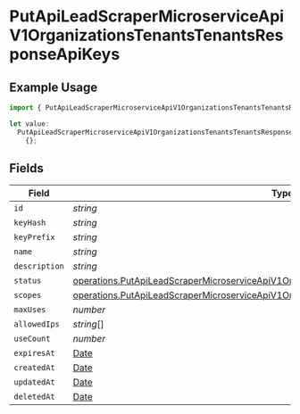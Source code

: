 # PutApiLeadScraperMicroserviceApiV1OrganizationsTenantsTenantsResponseApiKeys

## Example Usage

```typescript
import { PutApiLeadScraperMicroserviceApiV1OrganizationsTenantsTenantsResponseApiKeys } from "oppulence-backend-sdk/models/operations";

let value:
  PutApiLeadScraperMicroserviceApiV1OrganizationsTenantsTenantsResponseApiKeys =
    {};
```

## Fields

| Field                                                                                                                                                                                                  | Type                                                                                                                                                                                                   | Required                                                                                                                                                                                               | Description                                                                                                                                                                                            |
| ------------------------------------------------------------------------------------------------------------------------------------------------------------------------------------------------------ | ------------------------------------------------------------------------------------------------------------------------------------------------------------------------------------------------------ | ------------------------------------------------------------------------------------------------------------------------------------------------------------------------------------------------------ | ------------------------------------------------------------------------------------------------------------------------------------------------------------------------------------------------------ |
| `id`                                                                                                                                                                                                   | *string*                                                                                                                                                                                               | :heavy_minus_sign:                                                                                                                                                                                     | N/A                                                                                                                                                                                                    |
| `keyHash`                                                                                                                                                                                              | *string*                                                                                                                                                                                               | :heavy_minus_sign:                                                                                                                                                                                     | N/A                                                                                                                                                                                                    |
| `keyPrefix`                                                                                                                                                                                            | *string*                                                                                                                                                                                               | :heavy_minus_sign:                                                                                                                                                                                     | N/A                                                                                                                                                                                                    |
| `name`                                                                                                                                                                                                 | *string*                                                                                                                                                                                               | :heavy_minus_sign:                                                                                                                                                                                     | N/A                                                                                                                                                                                                    |
| `description`                                                                                                                                                                                          | *string*                                                                                                                                                                                               | :heavy_minus_sign:                                                                                                                                                                                     | N/A                                                                                                                                                                                                    |
| `status`                                                                                                                                                                                               | [operations.PutApiLeadScraperMicroserviceApiV1OrganizationsTenantsTenantsResponse200Status](../../models/operations/putapileadscrapermicroserviceapiv1organizationstenantstenantsresponse200status.md) | :heavy_minus_sign:                                                                                                                                                                                     | N/A                                                                                                                                                                                                    |
| `scopes`                                                                                                                                                                                               | [operations.PutApiLeadScraperMicroserviceApiV1OrganizationsTenantsTenantsScopes](../../models/operations/putapileadscrapermicroserviceapiv1organizationstenantstenantsscopes.md)[]                     | :heavy_minus_sign:                                                                                                                                                                                     | N/A                                                                                                                                                                                                    |
| `maxUses`                                                                                                                                                                                              | *number*                                                                                                                                                                                               | :heavy_minus_sign:                                                                                                                                                                                     | N/A                                                                                                                                                                                                    |
| `allowedIps`                                                                                                                                                                                           | *string*[]                                                                                                                                                                                             | :heavy_minus_sign:                                                                                                                                                                                     | N/A                                                                                                                                                                                                    |
| `useCount`                                                                                                                                                                                             | *number*                                                                                                                                                                                               | :heavy_minus_sign:                                                                                                                                                                                     | N/A                                                                                                                                                                                                    |
| `expiresAt`                                                                                                                                                                                            | [Date](https://developer.mozilla.org/en-US/docs/Web/JavaScript/Reference/Global_Objects/Date)                                                                                                          | :heavy_minus_sign:                                                                                                                                                                                     | N/A                                                                                                                                                                                                    |
| `createdAt`                                                                                                                                                                                            | [Date](https://developer.mozilla.org/en-US/docs/Web/JavaScript/Reference/Global_Objects/Date)                                                                                                          | :heavy_minus_sign:                                                                                                                                                                                     | N/A                                                                                                                                                                                                    |
| `updatedAt`                                                                                                                                                                                            | [Date](https://developer.mozilla.org/en-US/docs/Web/JavaScript/Reference/Global_Objects/Date)                                                                                                          | :heavy_minus_sign:                                                                                                                                                                                     | N/A                                                                                                                                                                                                    |
| `deletedAt`                                                                                                                                                                                            | [Date](https://developer.mozilla.org/en-US/docs/Web/JavaScript/Reference/Global_Objects/Date)                                                                                                          | :heavy_minus_sign:                                                                                                                                                                                     | N/A                                                                                                                                                                                                    |